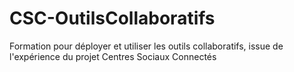 # CSC-OutilsCollaboratifs
Formation pour déployer et utiliser les outils collaboratifs, issue de l'expérience du projet Centres Sociaux Connectés
